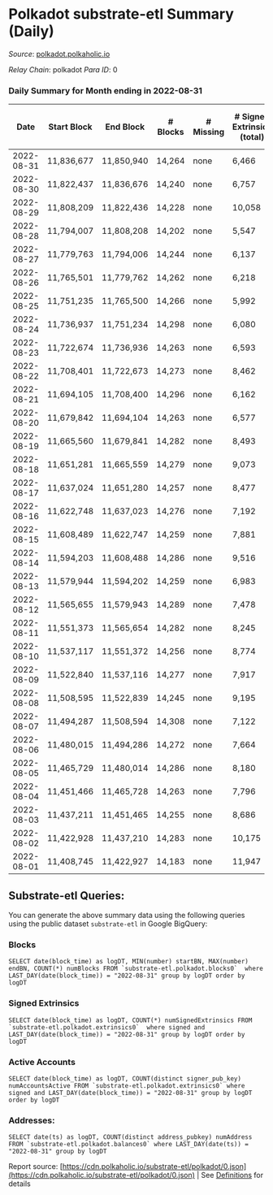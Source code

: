 # Polkadot substrate-etl Summary (Daily)

_Source_: [polkadot.polkaholic.io](https://polkadot.polkaholic.io)

*Relay Chain*: polkadot
*Para ID*: 0



### Daily Summary for Month ending in 2022-08-31


| Date | Start Block | End Block | # Blocks | # Missing | # Signed Extrinsics (total) | # Active Accounts | # Addresses with Balances | # Events | # Transfers | # XCM Transfers In | # XCM Transfers Out |
| ---- | ----------- | --------- | -------- | --------- | --------------------------- | ----------------- | ------------------------- | -------- | ----------- | ------------------ | ------------------- |
| 2022-08-31 | 11,836,677 | 11,850,940 | 14,264 | none  | 6,466 |  | 1,048,665 | 401,433 | 5,001 ($44,581,189.36) | 88 ($379,666.82) | 212 ($700,660.69) |
| 2022-08-30 | 11,822,437 | 11,836,676 | 14,240 | none  | 6,757 |  |  | 404,747 | 5,921 ($75,307,658.61) | 121 ($273,816.87) | 222 ($653,219.71) |
| 2022-08-29 | 11,808,209 | 11,822,436 | 14,228 | none  | 10,058 |  |  | 431,269 | 8,685 ($107,800,166.94) | 130 ($460,669.27) | 235 ($572,740.03) |
| 2022-08-28 | 11,794,007 | 11,808,208 | 14,202 | none  | 5,547 |  |  | 359,317 | 4,292 ($23,344,121.79) | 84 ($228,301.47) | 150 ($122,499.32) |
| 2022-08-27 | 11,779,763 | 11,794,006 | 14,244 | none  | 6,137 |  |  | 361,078 | 4,874 ($20,188,779.86) | 79 ($218,469.44) | 178 ($183,937.50) |
| 2022-08-26 | 11,765,501 | 11,779,762 | 14,262 | none  | 6,218 | 2,773 | 1,049,243 | 360,005 | 4,835 ($48,792,106.66) | 102 ($992,178.24) | 176 ($378,847.58) |
| 2022-08-25 | 11,751,235 | 11,765,500 | 14,266 | none  | 5,992 | 2,756 | 1,048,744 | 363,363 | 4,587 ($18,865,916.21) | 94 ($223,643.79) | 144 ($2,059,467.90) |
| 2022-08-24 | 11,736,937 | 11,751,234 | 14,298 | none  | 6,080 | 2,839 | 1,048,273 | 364,171 | 4,639 ($25,597,494.94) | 83 ($1,028,011.76) | 153 ($280,290.69) |
| 2022-08-23 | 11,722,674 | 11,736,936 | 14,263 | none  | 6,593 | 2,928 | 1,047,728 | 368,832 | 5,235 ($27,988,951.13) | 115 ($1,384,938.41) | 181 ($872,040.56) |
| 2022-08-22 | 11,708,401 | 11,722,673 | 14,273 | none  | 8,462 | 4,878 | 1,046,917 | 384,067 | 7,063 ($36,804,888.79) | 86 ($216,756.90) | 216 ($2,422,608.64) |
| 2022-08-21 | 11,694,105 | 11,708,400 | 14,296 | none  | 6,162 | 2,778 |  | 362,713 | 4,795 ($12,604,023.23) | 102 ($225,621.04) | 205 ($211,618.44) |
| 2022-08-20 | 11,679,842 | 11,694,104 | 14,263 | none  | 6,577 | 2,842 |  | 373,311 | 5,421 ($31,112,450.89) | 94 ($748,730.94) | 226 ($597,100.40) |
| 2022-08-19 | 11,665,560 | 11,679,841 | 14,282 | none  | 8,493 | 3,572 | 1,045,069 | 382,550 | 7,363 ($53,052,430.07) | 132 ($1,347,044.09) | 293 ($1,127,172.71) |
| 2022-08-18 | 11,651,281 | 11,665,559 | 14,279 | none  | 9,073 | 4,621 |  | 388,089 | 7,354 ($89,544,708.68) | 131 ($821,220.42) | 193 ($536,761.85) |
| 2022-08-17 | 11,637,024 | 11,651,280 | 14,257 | none  | 8,477 | 3,723 | 1,043,417 | 382,412 | 6,889 ($40,861,738.59) | 96 ($1,369,480.40) | 237 ($2,688,135.17) |
| 2022-08-16 | 11,622,748 | 11,637,023 | 14,276 | none  | 7,192 | 3,259 |  | 370,893 | 5,710 ($59,558,629.82) | 155 ($274,083.29) | 402 ($989,310.47) |
| 2022-08-15 | 11,608,489 | 11,622,747 | 14,259 | none  | 7,881 | 3,594 | 1,041,687 | 378,626 | 6,349 ($54,536,198.66) | 177 ($689,635.97) | 557 ($965,897.02) |
| 2022-08-14 | 11,594,203 | 11,608,488 | 14,286 | none  | 9,516 | 4,128 | 1,040,807 | 396,105 | 8,307 ($37,296,815.79) | 548 ($4,721,890.71) | 1,461 ($2,560,833.11) |
| 2022-08-13 | 11,579,944 | 11,594,202 | 14,259 | none  | 6,983 | 3,239 | 1,039,769 | 365,664 | 5,388 ($25,719,840.38) | 278 ($1,263,192.95) | 371 ($2,697,855.71) |
| 2022-08-12 | 11,565,655 | 11,579,943 | 14,289 | none  | 7,478 | 3,307 | 1,039,019 | 375,171 | 5,827 ($31,317,696.57) | 259 ($2,926,840.79) | 428 ($723,272.96) |
| 2022-08-11 | 11,551,373 | 11,565,654 | 14,282 | none  | 8,245 | 3,758 | 1,038,126 | 381,097 | 6,759 ($271,150,765.85) | 299 ($5,234,805.71) | 481 ($7,029,852.94) |
| 2022-08-10 | 11,537,117 | 11,551,372 | 14,256 | none  | 8,774 | 3,923 | 1,037,177 | 387,744 | 7,253 ($56,531,498.02) | 415 ($2,028,489.93) | 560 ($2,665,329.80) |
| 2022-08-09 | 11,522,840 | 11,537,116 | 14,277 | none  | 7,917 | 3,580 | 1,036,086 | 372,353 | 6,314 ($78,857,967.54) | 304 ($792,606.84) | 484 ($1,172,643.87) |
| 2022-08-08 | 11,508,595 | 11,522,839 | 14,245 | none  | 9,195 | 4,319 |  | 384,282 | 7,532 ($72,953,089.44) | 320 ($1,039,934.99) | 489 ($717,569.83) |
| 2022-08-07 | 11,494,287 | 11,508,594 | 14,308 | none  | 7,122 | 3,151 | 1,034,720 | 365,442 | 5,502 ($36,376,186.23) | 261 ($490,459.06) | 425 ($571,841.00) |
| 2022-08-06 | 11,480,015 | 11,494,286 | 14,272 | none  | 7,664 | 3,407 |  | 368,643 | 6,170 ($40,161,033.77) | 308 ($940,794.11) | 651 ($1,367,501.39) |
| 2022-08-05 | 11,465,729 | 11,480,014 | 14,286 | none  | 8,180 | 3,617 |  | 384,751 | 6,522 ($83,026,706.22) | 251 ($1,602,249.53) | 509 ($2,598,367.15) |
| 2022-08-04 | 11,451,466 | 11,465,728 | 14,263 | none  | 7,796 | 3,436 | 1,032,691 | 371,656 | 6,119 ($68,674,998.18) | 243 ($985,925.74) | 579 ($659,451.86) |
| 2022-08-03 | 11,437,211 | 11,451,465 | 14,255 | none  | 8,686 | 3,520 | 1,032,047 | 378,954 | 6,667 ($133,670,193.42) | 204 ($745,717.48) | 433 ($494,347.33) |
| 2022-08-02 | 11,422,928 | 11,437,210 | 14,283 | none  | 10,175 | 3,710 | 1,031,336 | 388,361 | 7,170 ($121,003,606.53) | 539 ($4,745,812.62) | 874 ($2,600,789.28) |
| 2022-08-01 | 11,408,745 | 11,422,927 | 14,183 | none  | 11,947 | 5,221 | 1,030,589 | 399,822 | 9,952 ($65,645,795.96) | 575 ($694,830.72) | 2,465 ($935,547.92) |

## Substrate-etl Queries:
You can generate the above summary data using the following queries using the public dataset `substrate-etl` in Google BigQuery:


### Blocks
```
SELECT date(block_time) as logDT, MIN(number) startBN, MAX(number) endBN, COUNT(*) numBlocks FROM `substrate-etl.polkadot.blocks0`  where LAST_DAY(date(block_time)) = "2022-08-31" group by logDT order by logDT
```


### Signed Extrinsics
```
SELECT date(block_time) as logDT, COUNT(*) numSignedExtrinsics FROM `substrate-etl.polkadot.extrinsics0`  where signed and LAST_DAY(date(block_time)) = "2022-08-31" group by logDT order by logDT
```


### Active Accounts
```
SELECT date(block_time) as logDT, COUNT(distinct signer_pub_key) numAccountsActive FROM `substrate-etl.polkadot.extrinsics0` where signed and LAST_DAY(date(block_time)) = "2022-08-31" group by logDT order by logDT
```


### Addresses:
```
SELECT date(ts) as logDT, COUNT(distinct address_pubkey) numAddress FROM `substrate-etl.polkadot.balances0` where LAST_DAY(date(ts)) = "2022-08-31" group by logDT
```



Report source: [https://cdn.polkaholic.io/substrate-etl/polkadot/0.json](https://cdn.polkaholic.io/substrate-etl/polkadot/0.json) | See [Definitions](/DEFINITIONS.md) for details
